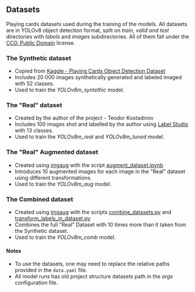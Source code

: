 ## Datasets

Playing cards datasets used during the training of the models.
All datasets are in YOLOv8 object detection format, split on *train, valid and test* directories with *labels* and *images* subdirectories.
All of them fall under the [CC0: Public Domain](https://creativecommons.org/publicdomain/zero/1.0/) license.

### The Synthetic dataset

- Copied from [Kaggle - Playing Cards Object Detection Dataset](https://www.kaggle.com/datasets/andy8744/playing-cards-object-detection-dataset)
- Includes 20 000 images synthetically generated and labeled imaged with 52 classes.
- Used to train the *YOLOv8m_syntethic* model.

### The "Real" dataset

- Created by the author of the project - Teodor Kostadinov
- Includes 100 images shot and labelled by the author using [Label Studio](https://labelstud.io/) with 13 classes.
- Used to train the *YOLOv8m_real* and *YOLOv8m_tuned* model.

### The "Real" Augmented dataset

- Created using [imgaug](https://imgaug.readthedocs.io/en/latest/) with the script [augment_dataset.ipynb](../dataset_utils/augment_dataset.ipynb) 
- Introduces 10 augmented images for each image in the "Real" dataset using different transformations.
- Used to train the *YOLOv8m_aug* model.

### The Combined dataset

- Created using [imgaug](https://imgaug.readthedocs.io/en/latest/) with the scripts [combine_datasets.py](../dataset_utils/combine_datasets.py) and [transform_labels_in_dataset.py](../dataset_utils/transform_labels_in_dateset.py)
- Combines the full "Real" Dataset with 10 times more than it taken from the Synthetic dataset.
- Used to train the *YOLOv8m_comb* model.

#### Notes

- To use the datasets, one may need to replace the relative paths provided in the `data.yaml` file.
- All model runs has old project structure datasets path in the *args* configuration file.
